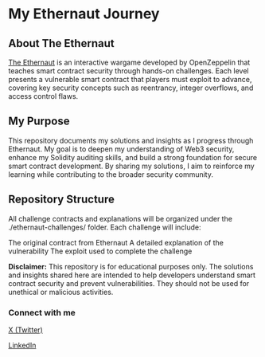 # My Ethernaut Journey

## About The Ethernaut 
[The Ethernaut](https://ethernaut.openzeppelin.com/) is an interactive wargame developed by OpenZeppelin that teaches smart contract security through hands-on challenges. Each level presents a vulnerable smart contract that players must exploit to advance, covering key security concepts such as reentrancy, integer overflows, and access control flaws.

## My Purpose
This repository documents my solutions and insights as I progress through Ethernaut. My goal is to deepen my understanding of Web3 security, enhance my Solidity auditing skills, and build a strong foundation for secure smart contract development. By sharing my solutions, I aim to reinforce my learning while contributing to the broader security community.

## Repository Structure
All challenge contracts and explanations will be organized under the ./ethernaut-challenges/ folder. Each challenge will include:

The original contract from Ethernaut
A detailed explanation of the vulnerability
The exploit used to complete the challenge

**Disclaimer:** This repository is for educational purposes only. The solutions and insights shared here are intended to help developers understand smart contract security and prevent vulnerabilities. They should not be used for unethical or malicious activities.

### Connect with me
[X (Twitter)](https://x.com/charliej_dev)

[LinkedIn](https://www.linkedin.com/in/charliej24/)